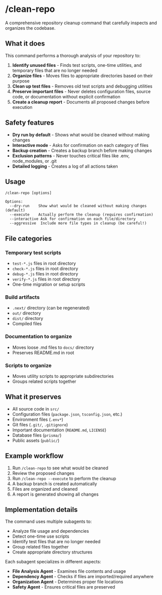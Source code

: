 # /clean-repo

A comprehensive repository cleanup command that carefully inspects and organizes the codebase.

## What it does

This command performs a thorough analysis of your repository to:

1. **Identify unused files** - Finds test scripts, one-time utilities, and temporary files that are no longer needed
2. **Organize files** - Moves files to appropriate directories based on their purpose
3. **Clean up test files** - Removes old test scripts and debugging utilities
4. **Preserve important files** - Never deletes configuration files, source code, or documentation without explicit confirmation
5. **Create a cleanup report** - Documents all proposed changes before execution

## Safety features

- **Dry run by default** - Shows what would be cleaned without making changes
- **Interactive mode** - Asks for confirmation on each category of files
- **Backup creation** - Creates a backup branch before making changes
- **Exclusion patterns** - Never touches critical files like .env, node_modules, or .git
- **Detailed logging** - Creates a log of all actions taken

## Usage

```
/clean-repo [options]

Options:
  --dry-run    Show what would be cleaned without making changes (default)
  --execute    Actually perform the cleanup (requires confirmation)
  --interactive Ask for confirmation on each file/directory
  --aggressive  Include more file types in cleanup (be careful!)
```

## File categories

### Temporary test scripts
- `test-*.js` files in root directory
- `check-*.js` files in root directory
- `debug-*.js` files in root directory
- `verify-*.js` files in root directory
- One-time migration or setup scripts

### Build artifacts
- `.next/` directory (can be regenerated)
- `out/` directory
- `dist/` directory
- Compiled files

### Documentation to organize
- Moves loose .md files to `docs/` directory
- Preserves README.md in root

### Scripts to organize
- Moves utility scripts to appropriate subdirectories
- Groups related scripts together

## What it preserves

- All source code in `src/`
- Configuration files (`package.json`, `tsconfig.json`, etc.)
- Environment files (`.env*`)
- Git files (`.git/`, `.gitignore`)
- Important documentation (`README.md`, `LICENSE`)
- Database files (`prisma/`)
- Public assets (`public/`)

## Example workflow

1. Run `/clean-repo` to see what would be cleaned
2. Review the proposed changes
3. Run `/clean-repo --execute` to perform the cleanup
4. A backup branch is created automatically
5. Files are organized and cleaned
6. A report is generated showing all changes

## Implementation details

The command uses multiple subagents to:
- Analyze file usage and dependencies
- Detect one-time use scripts
- Identify test files that are no longer needed
- Group related files together
- Create appropriate directory structures

Each subagent specializes in different aspects:
- **File Analysis Agent** - Examines file contents and usage
- **Dependency Agent** - Checks if files are imported/required anywhere
- **Organization Agent** - Determines proper file locations
- **Safety Agent** - Ensures critical files are preserved